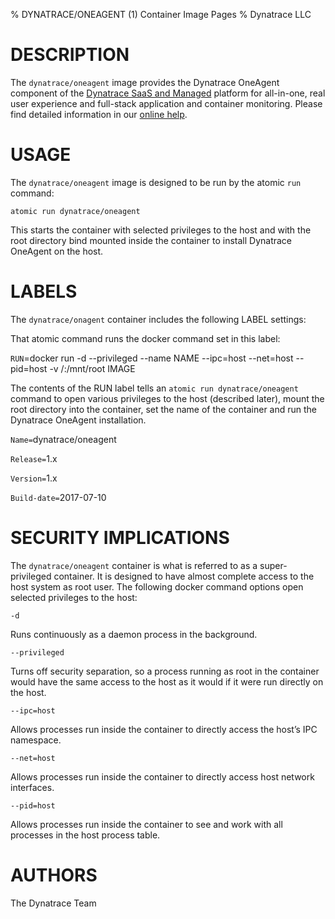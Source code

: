 % DYNATRACE/ONEAGENT (1) Container Image Pages
% Dynatrace LLC
 
# DESCRIPTION
 
The `dynatrace/oneagent` image provides the Dynatrace OneAgent component of the [Dynatrace SaaS and Managed](https://www.dynatrace.com/technologies/cloud-and-microservices/docker-monitoring/) platform for all-in-one, real user experience and full-stack application and container monitoring. Please find detailed information in our [online help](https://help.dynatrace.com/monitor-cloud-virtualization-and-hosts/hosts/how-do-i-deploy-dynatrace-as-docker-container/).
 
# USAGE
 
The `dynatrace/oneagent` image is designed to be run by the atomic `run` command:
 
```
atomic run dynatrace/oneagent
```
 
This starts the container with selected privileges to the host and with the root directory bind mounted inside the container to install Dynatrace OneAgent on the host.
 
# LABELS
 
The `dynatrace/onagent` container includes the following LABEL settings:
 
That atomic command runs the docker command set in this label:
 
`RUN`=docker run -d --privileged --name NAME --ipc=host --net=host --pid=host -v /:/mnt/root IMAGE
 
The contents of the RUN label tells an `atomic run dynatrace/oneagent` command to open various privileges to the host (described later), mount the root directory into the container, set the name of the container and run the Dynatrace OneAgent installation.
 
`Name=`dynatrace/oneagent
 
`Release=`1.x
 
`Version=`1.x
 
`Build-date=`2017-07-10
 
# SECURITY IMPLICATIONS
 
The `dynatrace/oneagent` container is what is referred to as a super-privileged container. It is designed to have almost complete access to the host system as root user. The following docker command options open selected privileges to the host:
 
`-d`
 
Runs continuously as a daemon process in the background.
 
`--privileged`
 
Turns off security separation, so a process running as root in the container would have the same access to the host as it would if it were run directly on the host.
 
`--ipc=host`
 
Allows processes run inside the container to directly access the host’s IPC namespace.
 
`--net=host`
 
Allows processes run inside the container to directly access host network interfaces.
 
`--pid=host`
 
Allows processes run inside the container to see and work with all processes in the host process table.
 
# AUTHORS
 
The Dynatrace Team
